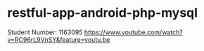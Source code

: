 # restful-app-android-php-mysql
Student Number: 1163095 
https://www.youtube.com/watch?v=RC96rL9VnSY&feature=youtu.be
